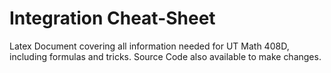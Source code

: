 # Integration Cheat-Sheet
Latex Document covering all information needed for UT Math 408D, including formulas and tricks. Source Code also available to make changes.
